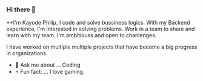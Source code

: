 ### Hi there 👋


**I'm Kayode Philip, I code and solve bussiness logics. With my Backend experience, I'm interested in solving problems.
Work in a team to share and learn with my team. I'm ambitiouss and open to chanlenges.

I have worked on multiple multiple projects that have become a big progress in organizations.


- 💬 Ask me about ... Coding
- ⚡ Fun fact: ... I love gaming.

